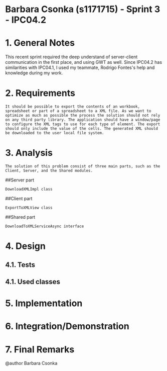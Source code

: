 **Barbara Csonka** (s1171715) - Sprint 3 - IPC04.2
===============================

# 1. General Notes

This recent sprint required the deep understand of server-client communication in the first place, and using GWT as well. Since IPC04.2 has similarities with IPC04.1, I used my teammate, Rodrigo Fontes's help and knowledge during my work. 


# 2. Requirements

	It should be possible to export the contents of an workbook, spreadsheet or part of a spreadsheet to a XML file. As we want to optimize as much as possible the process the solution should not rely on any third party library. The application should have a window/page to configure the XML tags to use for each type of element. The export should only include the value of the cells. The generated XML should be downloaded to the user local file system.

# 3. Analysis

	The solution of this problem consist of three main parts, such as the Client, Server, and the Shared modules. 

##Server part
	
	DownloadXMLImpl class

##Client part

 	ExportToXMLView class


##Shared part

	DownloadToXMLServiceAsync interface

# 4. Design

## 4.1. Tests

## 4.1. Used classes

# 5. Implementation

# 6. Integration/Demonstration

# 7. Final Remarks




@author  Barbara Csonka


 








